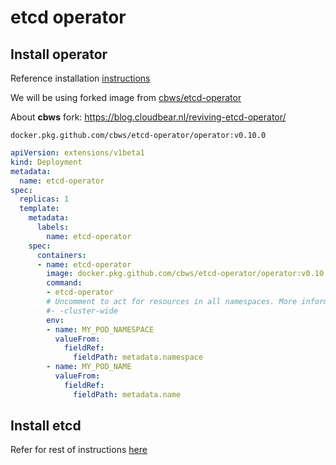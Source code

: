 # etcd operator

## Install operator

Reference installation [instructions](https://github.com/coreos/etcd-operator/blob/master/doc/user/install_guide.md)

We will be using forked image from [cbws/etcd-operator](https://github.com/cbws/etcd-operator/releases)

About __cbws__ fork: <https://blog.cloudbear.nl/reviving-etcd-operator/>

`docker.pkg.github.com/cbws/etcd-operator/operator:v0.10.0`

```yaml
apiVersion: extensions/v1beta1
kind: Deployment
metadata:
  name: etcd-operator
spec:
  replicas: 1
  template:
    metadata:
      labels:
        name: etcd-operator
    spec:
      containers:
      - name: etcd-operator
        image: docker.pkg.github.com/cbws/etcd-operator/operator:v0.10.0
        command:
        - etcd-operator
        # Uncomment to act for resources in all namespaces. More information in doc/user/clusterwide.md
        #- -cluster-wide
        env:
        - name: MY_POD_NAMESPACE
          valueFrom:
            fieldRef:
              fieldPath: metadata.namespace
        - name: MY_POD_NAME
          valueFrom:
            fieldRef:
              fieldPath: metadata.name
```

## Install etcd

Refer for rest of instructions [here](../../deploy/bases/etcd/README.md)